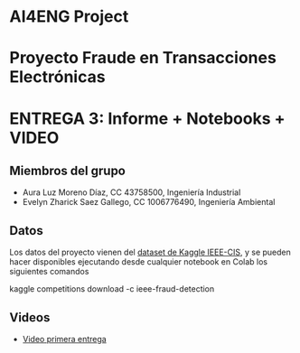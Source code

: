 # AI4ENG Project
# Proyecto Fraude en Transacciones Electrónicas
# ENTREGA 3: Informe + Notebooks + VIDEO

## Miembros del grupo

- Aura Luz Moreno Díaz, CC 43758500, Ingeniería Industrial
- Evelyn Zharick Saez Gallego, CC 1006776490, Ingeniería Ambiental

## Datos

Los datos del proyecto vienen del [dataset de Kaggle IEEE-CIS](https://www.kaggle.com/competitions/ieee-fraud-detection/data?select=test_transaction), y se pueden hacer disponibles ejecutando desde cualquier notebook en Colab los siguientes comandos

kaggle competitions download -c ieee-fraud-detection  


## Videos
- [Video primera entrega](https://youtu.be/S_4SA7cbO2s)


